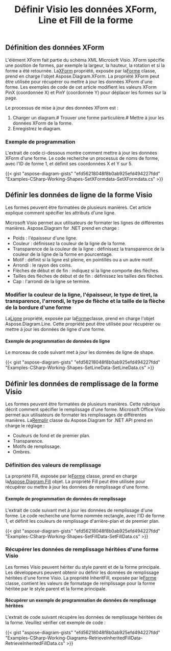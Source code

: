 ﻿---
title: Définir Visio les données XForm, Line et Fill de la forme
type: docs
weight: 20
url: /fr/net/set-visio-shape-s-xform-line-and-fill-data/
description: Cette section explique comment définir le style de la forme, y compris ses données de ligne et remplir les données avec Aspose.Diagram.
---
## **Définition des données XForm**
 L'élément XForm fait partie du schéma XML Microsoft Visio. XForm spécifie une position de formes, par exemple la largeur, la hauteur, la rotation et si la forme a été retournée. La[XForm](http://www.aspose.com/api/net/diagram/aspose.diagram/xform) propriété, exposée par la[Forme](http://www.aspose.com/api/net/diagram/aspose.diagram/shape) classe, prend en charge l'objet Aspose.Diagram.XForm. La propriété XForm peut être utilisée pour récupérer ou mettre à jour les données XForm d'une forme. Les exemples de code de cet article modifient les valeurs XForm PinX (coordonnée X) et PinY (coordonnée Y) pour déplacer les formes sur la page.

Le processus de mise à jour des données XForm est :

1. Charger un diagram.# Trouver une forme particulière.# Mettre à jour les données XForm de la forme.
1. Enregistrez le diagram.
### **Exemple de programmation**
L'extrait de code ci-dessous montre comment mettre à jour les données XForm d'une forme. Le code recherche un processus de noms de forme, avec l'ID de forme 1, et définit ses coordonnées X et Y sur 5.

{{< gist "aspose-diagram-gists" "efd56218048f8b0ab925efd494227fdd" "Examples-CSharp-Working-Shapes-SetXFormdata-SetXFormdata.cs" >}}
## **Définir les données de ligne de la forme Visio**
Les formes peuvent être formatées de plusieurs manières. Cet article explique comment spécifier les attributs d'une ligne.

Microsoft Visio permet aux utilisateurs de formater les lignes de différentes manières. Aspose.Diagram for .NET prend en charge :

- Poids : l'épaisseur d'une ligne.
- Couleur : définissez la couleur de la ligne de la forme.
- Transparence de la couleur de la ligne : définissez la transparence de la couleur de la ligne de la forme en pourcentage.
- Motif : définit si la ligne est pleine, en pointillés ou a un autre motif.
- Arrondi : le rayon des coins.
- Flèches de début et de fin : indiquez si la ligne comporte des flèches.
- Tailles des flèches de début et de fin : définissez les tailles des flèches.
- Cap : l'arrondi de la ligne se termine.
### **Modifier la couleur de la ligne, l'épaisseur, le type de tiret, la transparence, l'arrondi, le type de flèche et la taille de la flèche de la bordure d'une forme**
 La[Ligne](http://www.aspose.com/api/net/diagram/aspose.diagram/line) propriété, exposée par la[Forme](http://www.aspose.com/api/net/diagram/aspose.diagram/shape)classe, prend en charge l'objet Aspose.Diagram.Line. Cette propriété peut être utilisée pour récupérer ou mettre à jour les données de ligne d'une forme.
#### **Exemple de programmation de données de ligne**
Le morceau de code suivant met à jour les données de ligne de shape.

{{< gist "aspose-diagram-gists" "efd56218048f8b0ab925efd494227fdd" "Examples-CSharp-Working-Shapes-SetLineData-SetLineData.cs" >}}
## **Définir les données de remplissage de la forme Visio**
 Les formes peuvent être formatées de plusieurs manières. Cette rubrique décrit comment spécifier le remplissage d'une forme. Microsoft Office Visio permet aux utilisateurs de formater les remplissages de différentes manières. La[Remplir](http://www.aspose.com/api/net/diagram/aspose.diagram/fill) classe du Aspose.Diagram for .NET API prend en charge le réglage :

- Couleurs de fond et de premier plan.
- Transparence.
- Motifs de remplissage.
- Ombres.
### **Définition des valeurs de remplissage**
 La propriété Fill, exposée par le[Forme](http://www.aspose.com/api/net/diagram/aspose.diagram/shape) classe, prend en charge la[Aspose.Diagram.Fill](http://www.aspose.com/api/net/diagram/aspose.diagram/fill) objet. La propriété Fill peut être utilisée pour récupérer ou mettre à jour les données de remplissage d'une forme.
#### **Exemple de programmation de données de remplissage**
L'extrait de code suivant met à jour les données de remplissage d'une forme. Le code recherche une forme nommée rectangle, avec l'ID de forme 1, et définit les couleurs de remplissage d'arrière-plan et de premier plan.

{{< gist "aspose-diagram-gists" "efd56218048f8b0ab925efd494227fdd" "Examples-CSharp-Working-Shapes-SetFillData-SetFillData.cs" >}}
### **Récupérer les données de remplissage héritées d'une forme Visio**
 Les formes Visio peuvent hériter du style parent et de la forme principale. Les développeurs peuvent obtenir ou définir les données de remplissage héritées d'une forme Visio. La propriété InheritFill, exposée par le[Forme](http://www.aspose.com/api/net/diagram/aspose.diagram/shape) classe, contient les valeurs de formatage de remplissage pour la forme héritée par le style parent et la forme principale.
#### **Récupérer un exemple de programmation de données de remplissage héritées**
L'extrait de code suivant récupère les données de remplissage héritées de la forme. Veuillez vérifier cet exemple de code :

{{< gist "aspose-diagram-gists" "efd56218048f8b0ab925efd494227fdd" "Examples-CSharp-Working-Diagrams-RetrieveInheritedFillData-RetrieveInheritedFillData.cs" >}}
